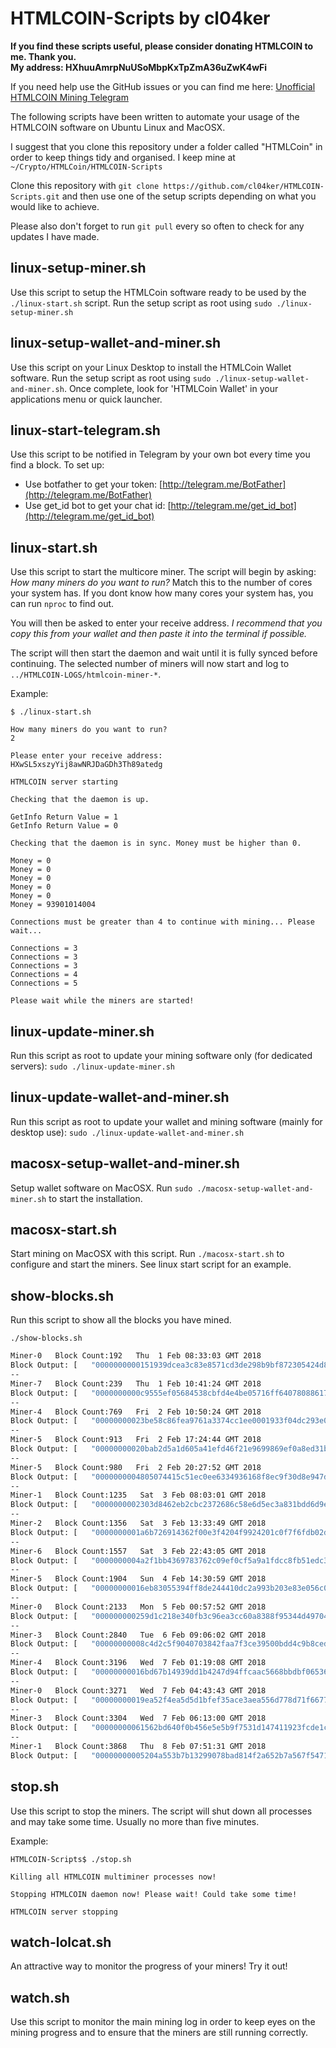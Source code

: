 # HTMLCOIN-Scripts by cl04ker

**If you find these scripts useful, please consider donating HTMLCOIN to me. Thank you.  
My address: HXhuuAmrpNuUSoMbpKxTpZmA36uZwK4wFi**

If you need help use the GitHub issues or you can find me here: [Unofficial HTMLCOIN Mining Telegram](https://t.me/joinchat/GE3Ziw0pCU5lFZvoACOJwg)

The following scripts have been written to automate your usage of the HTMLCOIN software on Ubuntu Linux and MacOSX.

I suggest that you clone this repository under a folder called "HTMLCoin" in order to keep things tidy and organised. I keep mine at ```~/Crypto/HTMLCoin/HTMLCOIN-Scripts```

Clone this repository with ```git clone https://github.com/cl04ker/HTMLCOIN-Scripts.git``` and then use one of the setup scripts depending on what you would like to achieve.

Please also don't forget to run ```git pull``` every so often to check for any updates I have made.

## linux-setup-miner.sh
Use this script to setup the HTMLCoin software ready to be used by the ```./linux-start.sh``` script. Run the setup script as root using ```sudo ./linux-setup-miner.sh```

## linux-setup-wallet-and-miner.sh
Use this script on your Linux Desktop to install the HTMLCoin Wallet software. Run the setup script as root using ```sudo ./linux-setup-wallet-and-miner.sh```. Once complete, look for 'HTMLCoin Wallet' in your applications menu or quick launcher.

## linux-start-telegram.sh
Use this script to be notified in Telegram by your own bot every time you find a block. To set up:
* Use botfather to get your token: [http://telegram.me/BotFather](http://telegram.me/BotFather)
* Use get_id bot to get your chat id: [http://telegram.me/get_id_bot](http://telegram.me/get_id_bot)

## linux-start.sh
Use this script to start the multicore miner. The script will begin by asking: *How many miners do you want to run?* Match this to the number of cores your system has. If you dont know how many cores your system has, you can run ```nproc``` to find out.

You will then be asked to enter your receive address. *I recommend that you copy this from your wallet and then paste it into the terminal if possible.*

The script will then start the daemon and wait until it is fully synced before continuing. The selected number of miners will now start and log to ```../HTMLCOIN-LOGS/htmlcoin-miner-*```.

Example:
~~~
$ ./linux-start.sh

How many miners do you want to run?
2

Please enter your receive address:
HXwSL5xszyYij8awNRJDaGDh3Th89atedg

HTMLCOIN server starting

Checking that the daemon is up.

GetInfo Return Value = 1
GetInfo Return Value = 0

Checking that the daemon is in sync. Money must be higher than 0.

Money = 0
Money = 0
Money = 0
Money = 0
Money = 0
Money = 93901014004

Connections must be greater than 4 to continue with mining... Please wait...

Connections = 3
Connections = 3
Connections = 3
Connections = 4
Connections = 5

Please wait while the miners are started!
~~~

## linux-update-miner.sh
Run this script as root to update your mining software only (for dedicated servers): ```sudo ./linux-update-miner.sh```

## linux-update-wallet-and-miner.sh
Run this script as root to update your wallet and mining software (mainly for desktop use): ```sudo ./linux-update-wallet-and-miner.sh```

## macosx-setup-wallet-and-miner.sh

Setup wallet software on MacOSX. Run ```sudo ./macosx-setup-wallet-and-miner.sh``` to start the installation.

## macosx-start.sh

Start mining on MacOSX with this script. Run ```./macosx-start.sh``` to configure and start the miners. See linux start script for an example.

## show-blocks.sh

Run this script to show all the blocks you have mined.

```./show-blocks.sh```

~~~bash
Miner-0   Block Count:192   Thu  1 Feb 08:33:03 GMT 2018
Block Output: [   "0000000000151939dcea3c83e8571cd3de298b9bf872305424d87b6f75ebf4dd" ]
--
Miner-7   Block Count:239   Thu  1 Feb 10:41:24 GMT 2018
Block Output: [   "0000000000c9555ef05684538cbfd4e4be05716ff640780886179380cd14646a" ]
--
Miner-4   Block Count:769   Fri  2 Feb 10:50:24 GMT 2018
Block Output: [   "00000000023be58c86fea9761a3374cc1ee0001933f04dc293e0178123e5073d" ]
--
Miner-5   Block Count:913   Fri  2 Feb 17:24:44 GMT 2018
Block Output: [   "00000000020bab2d5a1d605a41efd46f21e9699869ef0a8ed31b6dd8f749dd57" ]
--
Miner-5   Block Count:980   Fri  2 Feb 20:27:52 GMT 2018
Block Output: [   "0000000004805074415c51ec0ee6334936168f8ec9f30d8e947dc2e5198e6973" ]
--
Miner-1   Block Count:1235   Sat  3 Feb 08:03:01 GMT 2018
Block Output: [   "0000000002303d8462eb2cbc2372686c58e6d5ec3a831bdd6d9e767d48418b81" ]
--
Miner-2   Block Count:1356   Sat  3 Feb 13:33:49 GMT 2018
Block Output: [   "0000000001a6b726914362f00e3f4204f9924201c0f7f6fdb02d7f1e15a362d8" ]
--
Miner-6   Block Count:1557   Sat  3 Feb 22:43:05 GMT 2018
Block Output: [   "0000000004a2f1bb4369783762c09ef0cf5a9a1fdcc8fb51edc3e43c8c870a5c" ]
--
Miner-5   Block Count:1904   Sun  4 Feb 14:30:59 GMT 2018
Block Output: [   "00000000016eb83055394ff8de244410dc2a993b203e83e056c0808c5ebce898" ]
--
Miner-0   Block Count:2133   Mon  5 Feb 00:57:52 GMT 2018
Block Output: [   "000000000259d1c218e340fb3c96ea3cc60a8388f95344d49704cdf159b0d427" ]
--
Miner-3   Block Count:2840   Tue  6 Feb 09:06:02 GMT 2018
Block Output: [   "00000000008c4d2c5f9040703842faa7f3ce39500bdd4c9b8ced87f477384a67" ]
--
Miner-4   Block Count:3196   Wed  7 Feb 01:19:08 GMT 2018
Block Output: [   "00000000016bd67b14939dd1b4247d94ffcaac5668bbdbf06536087fc8a3b1f9" ]
--
Miner-0   Block Count:3271   Wed  7 Feb 04:43:43 GMT 2018
Block Output: [   "00000000019ea52f4ea5d5d1bfef35ace3aea556d778d71f6677f882200b25c8" ]
--
Miner-3   Block Count:3304   Wed  7 Feb 06:13:00 GMT 2018
Block Output: [   "00000000061562bd640f0b456e5e5b9f7531d147411923fcde1c782b8b55cfc0" ]
--
Miner-1   Block Count:3868   Thu  8 Feb 07:51:31 GMT 2018
Block Output: [   "00000000005204a553b7b13299078bad814f2a652b7a567f5471f8ddf9067e9b" ]
~~~

## stop.sh

Use this script to stop the miners. The script will shut down all processes and may take some time. Usually no more than five minutes.

Example:
~~~
HTMLCOIN-Scripts$ ./stop.sh

Killing all HTMLCOIN multiminer processes now!

Stopping HTMLCOIN daemon now! Please wait! Could take some time!

HTMLCOIN server stopping
~~~

## watch-lolcat.sh

An attractive way to monitor the progress of your miners! Try it out!

## watch.sh

Use this script to monitor the main mining log in order to keep eyes on the mining progress and to ensure that the miners are still running correctly.
